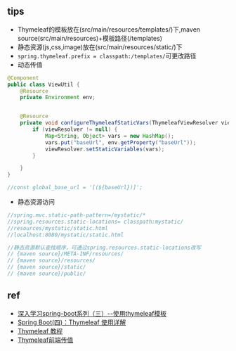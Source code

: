 

## tips

+ Thymeleaf的模板放在(src/main/resources/templates/)下,maven source(src/main/resources)+模板路径(/templates)
+ 静态资源(js,css,image)放在(src/main/resources/static/)下
+ `spring.thymeleaf.prefix = classpath:/templates/`可更改路径
+ 动态传值
```java
@Component
public class ViewUtil {
    @Resource
    private Environment env;


    @Resource
    private void configureThymeleafStaticVars(ThymeleafViewResolver viewResolver) {
        if (viewResolver != null) {
            Map<String, Object> vars = new HashMap();
            vars.put("baseUrl", env.getProperty("baseUrl"));
            viewResolver.setStaticVariables(vars);
        }

    }
}

//const global_base_url = '[(${baseUrl})]';
```

+ 静态资源访问
```java
//spring.mvc.static-path-pattern=/mystatic/*
//spring.resources.static-locations= classpath:mystatic/
//resources/mystatic/static.html
//localhost:8080/mystatic/static.html

//静态资源默认查找顺序，可通过spring.resources.static-locations改写
// {maven source}/META-INF/resources/
// {maven source}/resources/
// {maven source}/static/
// {maven source}/public/
```

## ref

+ [深入学习spring-boot系列（三）--使用thymeleaf模板](https://jisonami.iteye.com/blog/2301387)
+ [Spring Boot(四)：Thymeleaf 使用详解](https://www.cnblogs.com/ityouknow/p/5833560.html)
+ [Thymeleaf 教程](https://waylau.gitbooks.io/thymeleaf-tutorial/content/)
+ [Thymeleaf前端传值](https://blog.csdn.net/bear_lam/article/details/80278590)